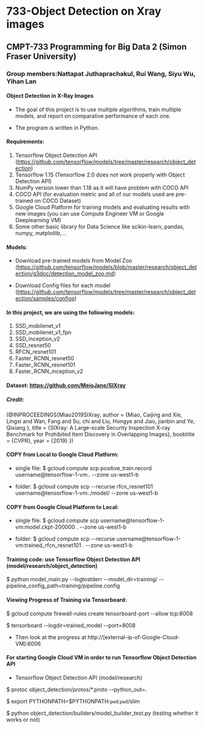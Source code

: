 # 733-Object Detection on Xray images
## CMPT-733 Programming for Big Data 2 (Simon Fraser University)
### Group members:Nattapat Juthaprachakul, Rui Wang, Siyu Wu, Yihan Lan

#### Object Detection in X-Ray Images
* The goal of this project is to use multiple algorithms, train multiple models, and report on comparative performance of each one.

* The program is written in Python.


#### Requirements:
1. Tensorflow Object Detection API (https://github.com/tensorflow/models/tree/master/research/object_detection)
2. Tensorflow 1.15 (Tensorflow 2.0 does not work properly with Object Detection API)
3. NumPy version lower than 1.18 as it will have problem with COCO API
4. COCO API (for evaluation metric and all of our models used are pre-trained on COCO Dataset)
5. Google Cloud Platform for training models and evaluating results with new images (you can use Compute Engineer VM or Google Deeplearning VM)
6. Some other basic library for Data Science like scikin-learn, pandas, numpy, matplotlib, ..

#### Models:
* Download pre-trained models from Model Zoo (https://github.com/tensorflow/models/blob/master/research/object_detection/g3doc/detection_model_zoo.md)

* Download Config files for each model (https://github.com/tensorflow/models/tree/master/research/object_detection/samples/configs)

#### In this project, we are using the following models:
1. SSD_mobilenet_v1
2. SSD_mobilenet_v1_fpn
3. SSD_inception_v2
4. SSD_resnet50
5. RFCN_resnet101
6. Faster_RCNN_resnet50
7. Faster_RCNN_resnet101
8. Faster_RCNN_inception_v2


#### Dataset: https://github.com/MeioJane/SIXray
##### Credit:
(@INPROCEEDINGS{Miao2019SIXray,
    author = {Miao, Caijing and Xie, Lingxi and Wan, Fang and Su, chi and Liu, Hongye and Jiao, jianbin and Ye, Qixiang },
    title = {SIXray: A Large-scale Security Inspection X-ray Benchmark for Prohibited Item Discovery in Overlapping Images},
    booktitle = {CVPR},
    year = {2019} })

#### COPY from Local to Google Cloud Platform:

* single file: $ gcloud compute scp positive_train.record username@tensorflow-1-vm:. --zone us-west1-b

* folder: $ gcloud compute scp --recurse rfcn_resnet101 username@tensorflow-1-vm:./model/ --zone us-west1-b

#### COPY from Google Cloud Platform to Local:

* single file: $ gcloud compute scp username@tensorflow-1-vm:model.ckpt-200000 . --zone us-west1-b

* folder: $ gcloud compute scp --recurse username@tensorflow-1-vm:trained_rfcn_resnet101 . --zone us-west1-b

#### Training code: use Tensorflow Object Detection API (model/research/object_detection)

$ python model_main.py --logtostderr --model_dir=training/ --pipeline_config_path=training/pipeline.config

#### Viewing Progress of Training via Tensorboard:

$ gcloud compute firewall-rules create tensorboard-port --allow tcp:8008

$ tensorboard --logdir=trained_model --port=8008

* Then look at the progress at http://[external-ip-of-Google-Cloud-VM]:6006


#### For starting Google Cloud VM in order to run Tensorflow Object Detection API
* Tensorflow Object Detection API (model/research)

$ protoc object_detection/protos/*.proto --python_out=.

$ export PYTHONPATH=$PYTHONPATH:`pwd`:`pwd`/slim

$ python object_detection/builders/model_builder_test.py (testing whether it works or not)
